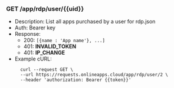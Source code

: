 ### GET /app/rdp/user/{{uid}}
* Description: List all apps purchased by a user for rdp.json
* Auth: Bearer key
* Response:
    * 200: `[{name : 'App name'}, ...]`
    * 401: **INVALID_TOKEN**
    * 401: **IP_CHANGE**
* Example cURL:
  ```
    curl --request GET \
    --url https://requests.onlineapps.cloud/app/rdp/user/2 \
    --header 'authorization: Bearer {{token}}'
